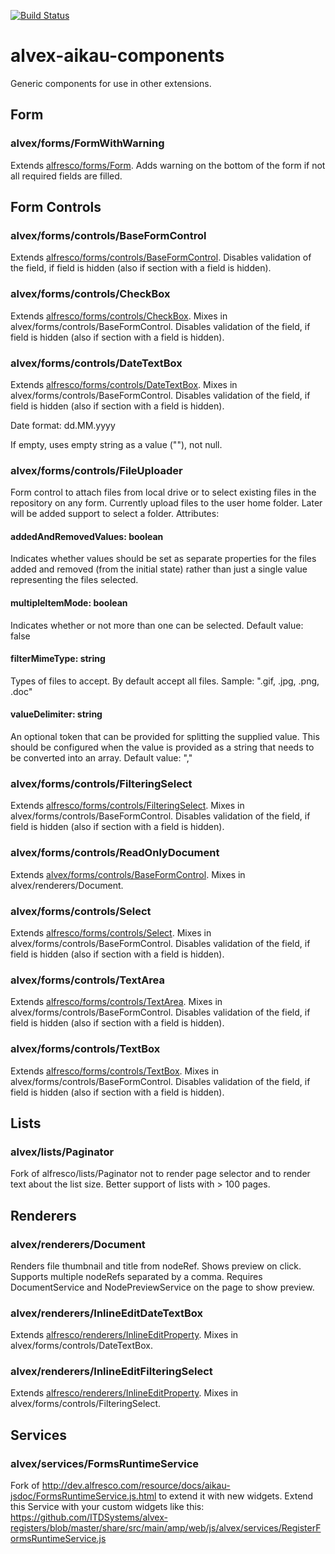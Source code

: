 [![Build Status](https://travis-ci.org/ITDSystems/alvex-aikau-components.svg?branch=master)](https://travis-ci.org/ITDSystems/alvex-aikau-components)

# alvex-aikau-components
Generic components for use in other extensions. 

## Form

### alvex/forms/FormWithWarning

Extends [alfresco/forms/Form](http://dev.alfresco.com/resource/docs/aikau-jsdoc/Form.html).
Adds warning on the bottom of the form if not all required fields are filled.

## Form Controls

### alvex/forms/controls/BaseFormControl

Extends [alfresco/forms/controls/BaseFormControl](http://dev.alfresco.com/resource/docs/aikau-jsdoc/BaseFormControl.html).
Disables validation of the field, if field is hidden (also if section with a field is hidden).

### alvex/forms/controls/CheckBox

Extends [alfresco/forms/controls/CheckBox](http://dev.alfresco.com/resource/docs/aikau-jsdoc/CheckBox.html).
Mixes in alvex/forms/controls/BaseFormControl. Disables validation of the field, if field is hidden (also if section with a field is hidden).

### alvex/forms/controls/DateTextBox

Extends [alfresco/forms/controls/DateTextBox](http://dev.alfresco.com/resource/docs/aikau-jsdoc/DateTextBox.html).
Mixes in alvex/forms/controls/BaseFormControl. Disables validation of the field, if field is hidden (also if section with a field is hidden).

Date format: dd.MM.yyyy

If empty, uses empty string as a value (""), not null.

### alvex/forms/controls/FileUploader

Form control to attach files from local drive or to select existing files in the repository on any form.
Currently upload files to the user home folder. Later will be added support to select a folder.
Attributes:
#### addedAndRemovedValues: boolean
Indicates whether values should be set as separate properties for the files added and removed (from the initial state) rather than just a single value representing the files selected.
#### multipleItemMode: boolean 
Indicates whether or not more than one can be selected. Default value: false
#### filterMimeType: string 
Types of files to accept. By default accept all files. Sample: ".gif, .jpg, .png, .doc"
#### valueDelimiter: string
An optional token that can be provided for splitting the supplied value. This should be configured when the value is provided as a string that needs to be converted into an array. Default value: ","

### alvex/forms/controls/FilteringSelect

Extends [alfresco/forms/controls/FilteringSelect](http://dev.alfresco.com/resource/docs/aikau-jsdoc/FilteringSelect.html).
Mixes in alvex/forms/controls/BaseFormControl. Disables validation of the field, if field is hidden (also if section with a field is hidden).

### alvex/forms/controls/ReadOnlyDocument

Extends [alvex/forms/controls/BaseFormControl](http://dev.alfresco.com/resource/docs/aikau-jsdoc/BaseFormControl.html).
Mixes in alvex/renderers/Document.

### alvex/forms/controls/Select

Extends [alfresco/forms/controls/Select](http://dev.alfresco.com/resource/docs/aikau-jsdoc/Select.html).
Mixes in alvex/forms/controls/BaseFormControl. Disables validation of the field, if field is hidden (also if section with a field is hidden).

### alvex/forms/controls/TextArea

Extends [alfresco/forms/controls/TextArea](http://dev.alfresco.com/resource/docs/aikau-jsdoc/TextArea.html).
Mixes in alvex/forms/controls/BaseFormControl. Disables validation of the field, if field is hidden (also if section with a field is hidden).

### alvex/forms/controls/TextBox

Extends [alfresco/forms/controls/TextBox](http://dev.alfresco.com/resource/docs/aikau-jsdoc/TextBox.html).
Mixes in alvex/forms/controls/BaseFormControl. Disables validation of the field, if field is hidden (also if section with a field is hidden).

## Lists

### alvex/lists/Paginator

Fork of alfresco/lists/Paginator not to render page selector and to render text about the list size. Better support of lists with > 100 pages.

## Renderers

### alvex/renderers/Document

Renders file thumbnail and title from nodeRef. Shows preview on click. Supports multiple nodeRefs separated by a comma.
Requires DocumentService and NodePreviewService on the page to show preview.

### alvex/renderers/InlineEditDateTextBox

Extends [alfresco/renderers/InlineEditProperty](http://dev.alfresco.com/resource/docs/aikau-jsdoc/InlineEditProperty.html).
Mixes in alvex/forms/controls/DateTextBox.

### alvex/renderers/InlineEditFilteringSelect

Extends [alfresco/renderers/InlineEditProperty](http://dev.alfresco.com/resource/docs/aikau-jsdoc/InlineEditProperty.html).
Mixes in alvex/forms/controls/FilteringSelect.

## Services

### alvex/services/FormsRuntimeService

Fork of http://dev.alfresco.com/resource/docs/aikau-jsdoc/FormsRuntimeService.js.html to extend it with new widgets.
Extend this Service with your custom widgets like this: https://github.com/ITDSystems/alvex-registers/blob/master/share/src/main/amp/web/js/alvex/services/RegisterFormsRuntimeService.js
